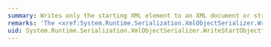 ```yaml
---
summary: Writes only the starting XML element to an XML document or stream.
remarks: 'The <xref:System.Runtime.Serialization.XmlObjectSerializer.WriteStartObject%2A>, <xref:System.Runtime.Serialization.XmlObjectSerializer.WriteObjectContent%2A>, and <xref:System.Runtime.Serialization.XmlObjectSerializer.WriteEndObject%2A> methods must be implemented. The three methods are used in succession to write the complete serialization using the pattern: write start, write content, and write end. If the implementation writes using XML elements, attributes can be inserted before writing the contents of the object. The three methods are also called by the virtual implementation of the <xref:System.Runtime.Serialization.XmlObjectSerializer.WriteObject%2A> method.'
uid: System.Runtime.Serialization.XmlObjectSerializer.WriteStartObject*
---
```

